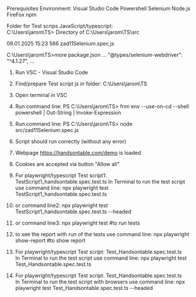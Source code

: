 Prerequisites Environment:
Visual Studio Code
Powershell
Selenium
Node.js
FireFox
npm

Folder for Test scrips JavaScript/typescript:  
C:\Users\jarom\TS>
 Directory of C:\Users\jarom\TS\src

09.01.2025  15:23               566 zad11Selenium.spec.js

C:\Users\jarom\TS>more package.json
...
   "@types/selenium-webdriver": "^4.1.27",
...

1) Run VSC - Visual Studio Code
2) Find/prepare Test script js in folder: C:\Users\jarom\TS
3) Open terminal in VSC
4) Run command line:
PS C:\Users\jarom\TS> fnm env --use-on-cd --shell powershell | Out-String | Invoke-Expression

5) Run command line:
PS C:\Users\jarom\TS> node src/zad11Selenium.spec.js

6) Script should run correctly (without any error)
7) Webpage https://handsontable.com/demo is loaded
8) Cookies are accepted via button "Allow all"


9) For playwright/typescript Test script1:  TestScript1_handsontable.spec.test.ts
In Terminal to run the test script use command line: 
    npx playwright test TestScript1_handsontable.spec.test.ts
10) or command line2: 
    npx playwright test TestScript1_handsontable.spec.test.ts --headed
11) or command line3:
    npx playwright test #to run tests
12) to see the report with run of the tests use command line:
    npx playwright show-report #to show report

13) For playwright/typescript Test script:  Test_Handsontable.spec.test.ts  
In Terminal to run the test script use command line: npx playwright test Test_Handsontable.spec.test.ts   

14) For playwright/typescript Test script:  Test_Handsontable.spec.test.ts  
In Terminal to run the test script with browsers use command line: npx playwright test Test_Handsontable.spec.test.ts --headed 
